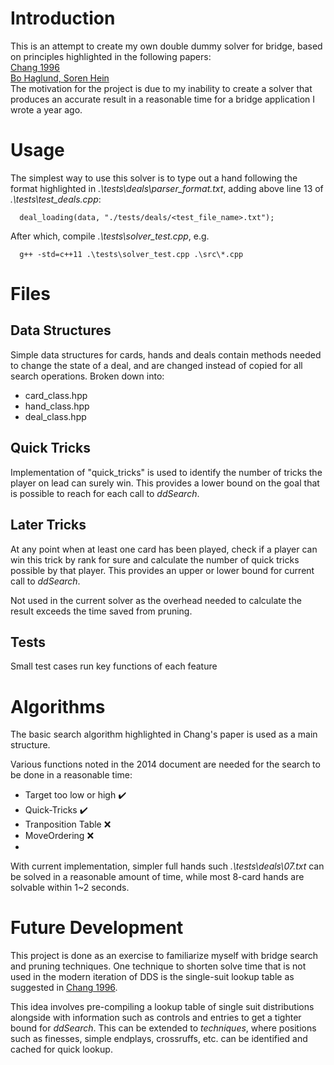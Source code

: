 # Introduction
This is an attempt to create my own double dummy solver for bridge, based on principles highlighted in the following papers:\
[Chang 1996](https://pdfs.semanticscholar.org/eed7/025c0ab6e5f693dff53ed7cf2605aa10d768.pdf "Building a Fast Double-Dummy Bridge Solver")\
[Bo Haglund, Soren Hein](http://privat.bahnhof.se/wb758135/bridge/Alg-dds_x.pdf "Search Algorithms for a Bridge Double Dummy Solver")\
The motivation for the project is due to my inability to create a solver that produces an accurate result in a reasonable time for a bridge application I wrote a year ago. 

# Usage
The simplest way to use this solver is to type out a hand following the format highlighted in *.\tests\deals\parser_format.txt*, adding above line 13 of *.\tests\test_deals.cpp*:
```
  deal_loading(data, "./tests/deals/<test_file_name>.txt");
```
After which, compile *.\tests\solver_test.cpp*, e.g.
```
  g++ -std=c++11 .\tests\solver_test.cpp .\src\*.cpp
```

# Files
## Data Structures
Simple data structures for cards, hands and deals contain methods needed to change the state of a deal, and are changed instead of copied for all search operations. Broken down into:
* card_class.hpp
* hand_class.hpp
* deal_class.hpp 

## Quick Tricks
Implementation of "quick_tricks" is used to identify the number of tricks the player on lead can surely win. This provides a lower bound on the goal that is possible to reach for each call to *ddSearch*.

## Later Tricks
At any point when at least one card has been played, check if a player can win this trick by rank for sure and calculate the number of quick tricks possible by that player. This provides an upper or lower bound for current call to *ddSearch*.

Not used in the current solver as the overhead needed to calculate the result exceeds the time saved from pruning.

## Tests
Small test cases run key functions of each feature

# Algorithms
The basic search algorithm highlighted in Chang's paper is used as a main structure.

Various functions noted in the 2014 document are needed for the search to be done in a reasonable time:
* Target too low or high :heavy_check_mark:
* Quick-Tricks :heavy_check_mark:
* Tranposition Table :x:
* MoveOrdering :x:
* 
With current implementation, simpler full hands such *.\tests\deals\07.txt* can be solved in a reasonable amount of time, while most 8-card hands are solvable within 1~2 seconds.

# Future Development
This project is done as an exercise to familiarize myself with bridge search and pruning techniques. One technique to shorten solve time that is not used in the modern iteration of DDS is the single-suit lookup table as suggested in [Chang 1996](https://pdfs.semanticscholar.org/eed7/025c0ab6e5f693dff53ed7cf2605aa10d768.pdf "Building a Fast Double-Dummy Bridge Solver").

This idea involves pre-compiling a lookup table of single suit distributions alongside with information such as controls and entries to get a tighter bound for *ddSearch*. This can be extended to *techniques*, where positions such as finesses, simple endplays, crossruffs, etc. can be identified and cached for quick lookup.